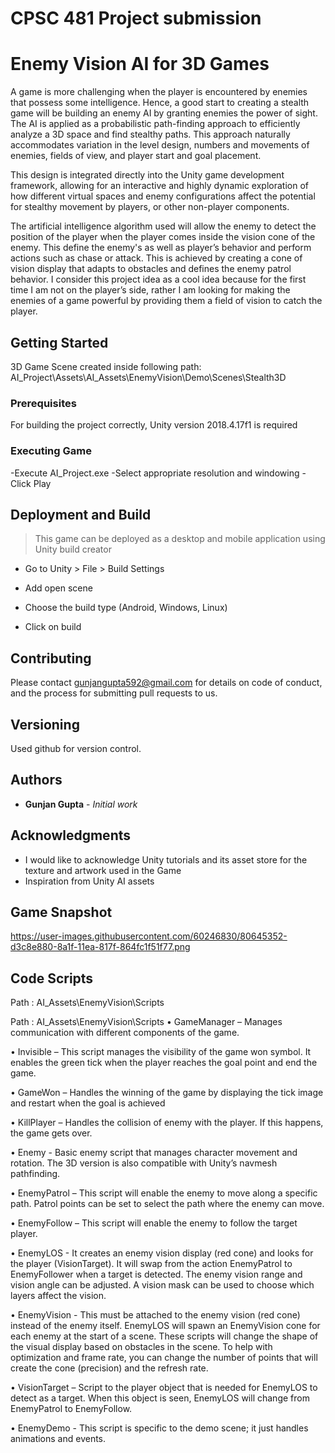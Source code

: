 # CPSC 481 Project submission
# Enemy Vision AI for 3D Games

A game is more challenging when the player is encountered by enemies that possess some intelligence. Hence, a good start to creating a stealth game will be building an enemy AI by granting enemies the power of sight. The AI is applied as a probabilistic path-finding approach to efficiently analyze a 3D space and find stealthy paths. This approach naturally accommodates variation in the level design, numbers and movements of enemies, fields of view, and player start and goal placement. 

This design is integrated directly into the Unity game development framework, allowing for an interactive and highly dynamic exploration of how different virtual spaces and enemy configurations affect the potential for stealthy movement by players, or other non-player components.

The artificial intelligence algorithm used will allow the enemy to detect the position of the player when the player comes inside the vision cone of the enemy. This define the enemy's as well as player’s behavior and perform actions such as chase or attack. This is achieved by creating a cone of vision display that adapts to obstacles and defines the enemy patrol behavior. 
I consider this project idea as a cool idea because for the first time I am not on the player’s side, rather I am looking for making the enemies of a game powerful by providing them a field of vision to catch the player. 


## Getting Started
3D Game Scene created inside following path:
AI_Project\Assets\AI_Assets\EnemyVision\Demo\Scenes\Stealth3D

### Prerequisites

For building the project correctly, Unity version 2018.4.17f1 is required

### Executing Game
-Execute AI_Project.exe
-Select appropriate resolution and windowing
-Click Play

## Deployment and Build
> This game can be deployed as a desktop and mobile application using Unity build creator

- Go to Unity > File > Build Settings

- Add open scene

- Choose the build type (Android, Windows, Linux)

- Click on build

## Contributing

Please contact gunjangupta592@gmail.com for details on code of conduct, and the process for submitting pull requests to us.

## Versioning

Used github for version control. 

## Authors

* **Gunjan Gupta** - *Initial work* 

## Acknowledgments

* I would like to acknowledge Unity tutorials and its asset store for the texture and artwork used in the Game 
* Inspiration from Unity AI assets


## Game Snapshot
https://user-images.githubusercontent.com/60246830/80645352-d3c8e880-8a1f-11ea-817f-864fc1f51f77.png

## Code Scripts
Path : AI_Assets\EnemyVision\Scripts

Path : AI_Assets\EnemyVision\Scripts
• GameManager – Manages communication with different components of the game.

• Invisible – This script manages the visibility of the game won symbol. It enables the green tick when the player reaches the goal point and end the game.

• GameWon – Handles the winning of the game by displaying the tick image and restart when the goal is achieved

• KillPlayer – Handles the collision of enemy with the player. If this happens, the game gets over.

• Enemy - Basic enemy script that manages character movement and rotation. The 3D version is also compatible with Unity’s navmesh pathfinding.

• EnemyPatrol – This script will enable the enemy to move along a specific path. Patrol points can be set to select the path where the enemy can move.

• EnemyFollow – This script will enable the enemy to follow the target player.

• EnemyLOS - It creates an enemy vision display (red cone) and looks for the player (VisionTarget). It will swap from the action EnemyPatrol to EnemyFollower when a target is detected. The enemy vision range and vision angle can be adjusted. A vision mask can be used to choose which layers affect the vision.

• EnemyVision - This must be attached to the enemy vision (red cone) instead of the enemy itself. EnemyLOS will spawn an EnemyVision cone for each enemy at the start of a scene. These scripts will change the shape of the visual display based on obstacles in the scene. To help with optimization and frame rate, you can change the number of points that will create the cone (precision) and the refresh rate.

• VisionTarget – Script to the player object that is needed for EnemyLOS to detect as a target. When this object is seen, EnemyLOS will change from EnemyPatrol to EnemyFollow.

• EnemyDemo - This script is specific to the demo scene; it just handles animations and events. 
